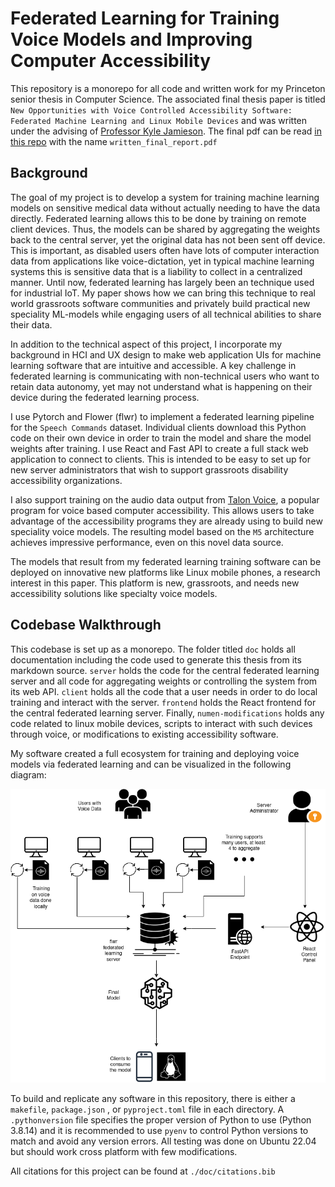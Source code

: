 # Federated Learning for Training Voice Models and Improving Computer Accessibility 

This repository is a monorepo for all code and written work for my Princeton senior thesis in Computer Science. The associated final thesis paper is titled `New Opportunities with Voice Controlled Accessibility Software: Federated Machine Learning and Linux Mobile Devices` and was written under the advising of [Professor Kyle Jamieson](https://www.cs.princeton.edu/~kylej/). The final pdf can be read [in this repo](https://github.com/C-Loftus/Princeton-Thesis/blob/master/written_final_report.pdf) with the name `written_final_report.pdf`

## Background

The goal of my project is to develop a system for training machine learning models on sensitive medical data without actually needing to have the data directly. Federated learning allows this to be done by training on remote client devices. Thus, the models can be shared by aggregating the weights back to the central server, yet the original data has not been sent off device. This is important, as disabled users often have lots of computer interaction data from applications like voice-dictation, yet in typical machine learning systems this is sensitive data that is a liability to collect in a centralized manner. 
Until now, federated learning has largely been an technique used for industrial IoT. My paper shows how we can bring this technique to real world grassroots software communities and privately build practical new speciality ML-models while engaging users of all technical abilities to share their data. 

In addition to the technical aspect of this project, I incorporate my background in HCI and UX design to make web application UIs for machine learning software that are intuitive and accessible. A key challenge in federated learning is communicating with non-technical users who want to retain data autonomy, yet may not understand what is happening on their device during the federated learning process.


I use Pytorch and Flower (flwr) to implement a federated learning pipeline for the `Speech Commands` dataset. Individual clients download this Python code on their own device in order to train the model and share the model weights after training. I use React and Fast API to create a full stack web application to connect to clients. This is intended to be easy to set up for new server administrators that wish to support grassroots disability accessibility organizations.

I also support training on the audio data output from [Talon Voice](https://talonvoice.com/), a popular program for voice based computer accessibility. This allows users to take advantage of the accessibility programs they are already using to build new speciality voice models. The resulting model based on the `M5` architecture achieves impressive performance, even on this novel data source.

The models that result from my federated learning training software can be deployed on innovative new platforms like Linux mobile phones, a research interest in this paper. This platform is new, grassroots, and needs new accessibility solutions like specialty voice models.

## Codebase Walkthrough

This codebase is set up as a monorepo. The folder titled `doc` holds all documentation including the code used to generate this thesis from its markdown source. `server` holds the code for the central federated learning server and all code for aggregating weights or controlling the system from its web API. `client` holds all the code that a user needs in order to do local training and interact with the server. `frontend` holds the React frontend for the central federated learning server. Finally, `numen-modifications` holds any code related to linux mobile devices, scripts to interact with such devices through voice, or modifications to existing accessibility software.

My software created a full ecosystem for training and deploying voice models via federated learning and can be visualized in the following diagram: 

![](doc/assets/diagram.png)

To build and replicate any software in this repository, there is either a `makefile`, `package.json` , or `pyproject.toml` file in each directory. A `.pythonversion` file specifies the proper version of Python to use (Python 3.8.14) and it is recommended to use `pyenv` to control Python versions to match and avoid any version errors. All testing was done on Ubuntu 22.04 but should work cross platform with few modifications.

All citations for this project can be found at `./doc/citations.bib`
